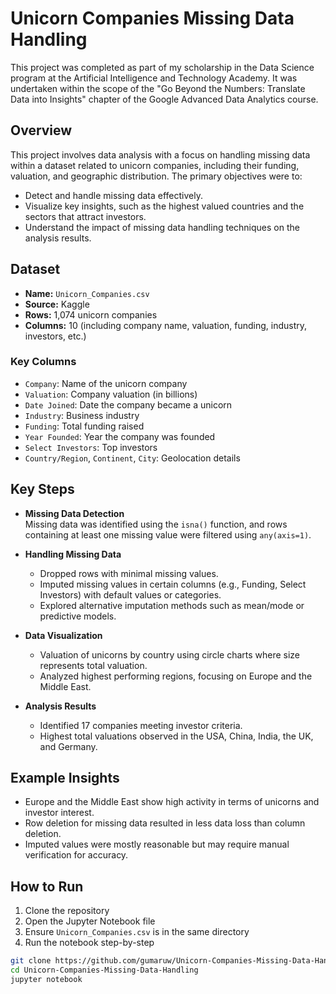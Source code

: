 # Unicorn Companies Missing Data Handling

This project was completed as part of my scholarship in the Data Science program at the Artificial Intelligence and Technology Academy. It was undertaken within the scope of the "Go Beyond the Numbers: Translate Data into Insights" chapter of the Google Advanced Data Analytics course.

## Overview

This project involves data analysis with a focus on handling missing data within a dataset related to unicorn companies, including their funding, valuation, and geographic distribution. The primary objectives were to:

- Detect and handle missing data effectively.
- Visualize key insights, such as the highest valued countries and the sectors that attract investors.
- Understand the impact of missing data handling techniques on the analysis results.

## Dataset

- **Name:** `Unicorn_Companies.csv`
- **Source:** Kaggle
- **Rows:** 1,074 unicorn companies
- **Columns:** 10 (including company name, valuation, funding, industry, investors, etc.)

### Key Columns

- `Company`: Name of the unicorn company  
- `Valuation`: Company valuation (in billions)  
- `Date Joined`: Date the company became a unicorn  
- `Industry`: Business industry  
- `Funding`: Total funding raised  
- `Year Founded`: Year the company was founded  
- `Select Investors`: Top investors  
- `Country/Region`, `Continent`, `City`: Geolocation details  

## Key Steps

- **Missing Data Detection**  
  Missing data was identified using the `isna()` function, and rows containing at least one missing value were filtered using `any(axis=1)`.

- **Handling Missing Data**  
  - Dropped rows with minimal missing values.  
  - Imputed missing values in certain columns (e.g., Funding, Select Investors) with default values or categories.  
  - Explored alternative imputation methods such as mean/mode or predictive models.

- **Data Visualization**  
  - Valuation of unicorns by country using circle charts where size represents total valuation.  
  - Analyzed highest performing regions, focusing on Europe and the Middle East.

- **Analysis Results**  
  - Identified 17 companies meeting investor criteria.  
  - Highest total valuations observed in the USA, China, India, the UK, and Germany.

## Example Insights

- Europe and the Middle East show high activity in terms of unicorns and investor interest.  
- Row deletion for missing data resulted in less data loss than column deletion.  
- Imputed values were mostly reasonable but may require manual verification for accuracy.

## How to Run

1. Clone the repository  
2. Open the Jupyter Notebook file  
3. Ensure `Unicorn_Companies.csv` is in the same directory  
4. Run the notebook step-by-step

```bash
git clone https://github.com/gumaruw/Unicorn-Companies-Missing-Data-Handling.git
cd Unicorn-Companies-Missing-Data-Handling
jupyter notebook

```
